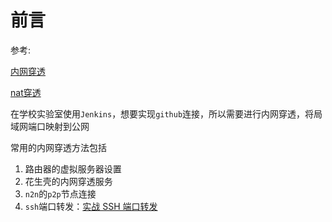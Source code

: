 
# 前言

参考: 

[内网穿透](https://baike.baidu.com/item/%E5%86%85%E7%BD%91%E7%A9%BF%E9%80%8F)

[nat穿透](https://baike.baidu.com/item/nat%E7%A9%BF%E9%80%8F)

在学校实验室使用`Jenkins`，想要实现`github`连接，所以需要进行内网穿透，将局域网端口映射到公网

常用的内网穿透方法包括

1. 路由器的虚拟服务器设置
2. 花生壳的内网穿透服务
3. `n2n`的`p2p`节点连接
4. `ssh`端口转发：[实战 SSH 端口转发](https://www.ibm.com/developerworks/cn/linux/l-cn-sshforward/)